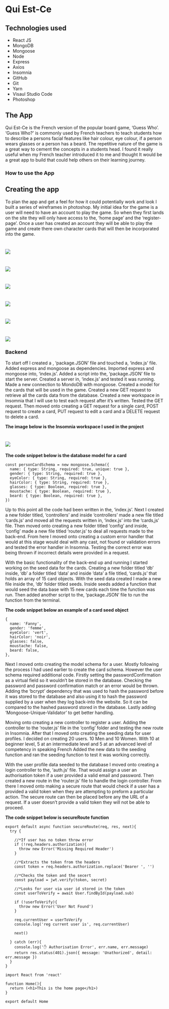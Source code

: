 <h1>Qui Est-Ce</h1>

<h2>Technologies used</h2>
<ul>
<li>React JS</li>
<li>MongoDB</li>
<li>Mongoose</li>
<li>Node</li>
<li>Express</li>
<li>Axios</li>
<li>Insomnia</li>
<li>GitHub</li>
<li>Git</li>
<li>Yarn</li>
<li>Visaul Studio Code</li>
<li>Photoshop</li>
</ul>

<h2>The App</h2>

<p>Qui Est-Ce is the French version of the popular board game, ‘Guess Who’. ‘Guess Who?’ is commonly used by French teachers to teach students how to describe a persons facial features like hair colour, eye colour, if a person wears glasses or a person has a beard. The repetitive nature of the game is a great way to cement the concepts in a students head. I found it really useful when my French teacher introduced it to me and thought It would be a great app to build that could help others on their learning journey.</p>

<h3>How to use the App</h3>

<h2>Creating the app</h2>

<p>To plan the app and get a feel for how it could potentially work and look I built a series of wireframes in photoshop. My initial idea for the game is a user will need to have an account to play the game. So when they first lands on the site they will only have access to the, ‘home page’ and the ‘register-page’. Once a user has created an account they will be able to play the game and create there own character cards that will then be incorporated into the game.</p>

# ![](readme-images/home-page.jpg)
# ![](readme-images/sign-up.jpg)
# ![](readme-images/log-in.jpg)
# ![](readme-images/game-page.jpg)
# ![](readme-images/log-in.jpg)
# ![](readme-images/create-card.jpg)

<h3>Backend</h3>

<p>To start off I created a , ‘package.JSON’ file and touched a, ‘index.js’ file. Added express and mongoose as dependencies. Imported express and mongoose into, ‘index.js’. Added a script into the, ‘package.JSON’ file to start the server. Created a server in, ‘index.js’ and tested it was running. Made a new connection to MondoDB with mongoose. Created a model for the cards that will be used in the game. Created a new GET request to retrieve all the cards data from the database. Created a new workspace in Insomnia that I will use to test each request after it’s written. Tested the GET request. Then moved onto creating a GET request for a single card, POST request to create a card, PUT request to edit a card and a DELETE request to delete a card.</p>

<p><strong>The image below is the Insomnia workspace I used in the project</strong> </p>

# ![](readme-images/insomnia-workspace.jpg)

<p><strong>The code snippet below is the database model for a card</strong></p>

```
const personCardSchema = new mongoose.Schema({
  name: { type: String, required: true, unique: true },
  gender: { type: String, required: true },
  eyeColor: { type: String, required: true },
  hairColor: { type: String, required: true },
  glasses: { type: Boolean, required: true },
  moustache: { type: Boolean, required: true },
  beard: { type: Boolean, required: true },
})
```
<p>Up to this point all the code had been written in the, ‘index.js’. Next I created a new folder titled, ‘controllers’ and inside ‘controllers’ made a new file titled ‘cards.js’ and moved all the requests written in, ‘index.js’ into the ‘cards,js’ file. Then moved onto creating a new folder titled ‘config’ and inside, ‘config’ made a new file titled ‘router.js’ to deal all requests made to the back-end. From here I moved onto creating a custom error handler that would at this stage would deal with any cast, not found or validation errors and tested the error handler in Insomnia. Testing the correct error was being thrown if incorrect details were provided in a request.</p>

<p>With the basic functionality of the back-end up and running I started working on the seed data for the cards. Creating a new folder titled ‘db’ inside, ‘db’ a folder titled ‘data’ and inside ‘data’ a file titled, ‘cards.js’ that holds an array of 15 card objects. With the seed data created I made a new file inside the, ‘db’ folder titled seeds. Inside seeds added a function that would seed the data base with 15 new cards each time the function was run. Then added another script to the, ‘package.JSON’ file to run the function from the terminal.</p>

<p><strong>The code snippet below an example of a card seed object</strong></p>

```
{
  name: 'Fanny',
  gender: 'femme',
  eyeColor: 'vert',
  hairColor: 'noir',
  glasses: false,
  moustache: false,
  beard: false,
},
```
<p>Next I moved onto creating the model schema for a user. Mostly following the process I had used earlier to create the card schema. However the user schema required additional code. Firstly setting the passwordConfirmation as a virtual field so it wouldn’t be stored in the database. Checking the password and password confirmation match or an error would be thrown. Adding the ‘bcrypt’ dependency that was used to hash the password before it was stored to the database and also using it to hash the password supplied by a user when they log back-into the website. So it can be compared to the hashed password stored in the database. Lastly adding ‘Mongoose-Unique-Validator’ to get better handling.</p>

<p>Moving onto creating a new controller to register a user. Adding the controller to the ‘router.js’ file in the ‘config’ folder and testing the new route in Insomnia. After that I moved onto creating the seeding data for user profiles. I decided on creating 20 users. 10 Men and 10 Women. With 10 at beginner level, 5 at an intermediate level and 5 at an advanced level of competency in speaking French Added the new data to the seeding function and ran the seeding function to test it was working correctly.</p>

<p>With the user profile data seeded to the database I moved onto creating a login controller to the, ‘auth.js’ file. That would assign a user an authorisation token if a user provided a valid email and password. Then created a new route in the ‘router.js’ file to handle the login controller. From there I moved onto making a secure route that would check if a user has a provided a valid token when they are attempting to preform a particular action. The secure route can then be placed before any the URL of a request. If a user doesn’t provide a valid token they will not be able to proceed.</p>

<p><strong>The code snippet below is secureRoute function</strong></p>

```
export default async function secureRoute(req, res, next){  
  try {

    //*If user has no token throw error
    if (!req.headers.authorization){
      throw new Error('Missing Required Header')
    }

    //*Extracts the token from the headers
    const token = req.headers.authorization.replace('Bearer ', '')

    //*Checks the token and the secert
    const payload = jwt.verify(token, secret)

    //*Looks for user via user id stored in the token
    const userToVerify = await User.findById(payload.sub)

    if (!userToVerify){
      throw new Error('User Not Found')
    }

    req.currentUser = userToVerify
    console.log('reg current user is', req.currentUser)

    next()

  } catch (err){
    console.log('✋ Authorisation Error', err.name, err.message)
    return res.status(401).json({ message: 'Unathorized', detail: err.message })
  }
}
```



```
import React from 'react'

function Home(){
  return (<h1>This is the home page</h1>)
}

export default Home
```